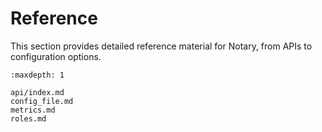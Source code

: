 # Reference

This section provides detailed reference material for Notary, from APIs to configuration options.

```{toctree}
:maxdepth: 1

api/index.md
config_file.md
metrics.md
roles.md
```
